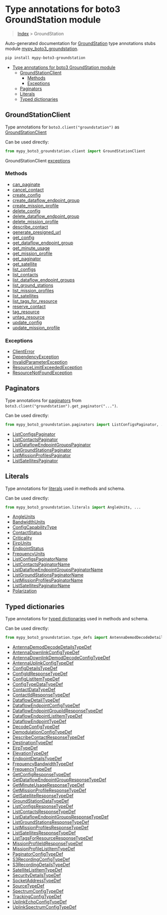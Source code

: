 # Type annotations for boto3 GroundStation module

> [Index](../README.md) > GroundStation

Auto-generated documentation for
[GroundStation](https://boto3.amazonaws.com/v1/documentation/api/latest/reference/services/groundstation.html#GroundStation)
type annotations stubs module
[mypy_boto3_groundstation](https://pypi.org/project/mypy-boto3-groundstation/).

```bash
pip install mypy-boto3-groundstation
```

- [Type annotations for boto3 GroundStation module](#type-annotations-for-boto3-groundstation-module)
  - [GroundStationClient](#groundstationclient)
    - [Methods](#methods)
    - [Exceptions](#exceptions)
  - [Paginators](#paginators)
  - [Literals](#literals)
  - [Typed dictionaries](#typed-dictionaries)

## GroundStationClient

Type annotations for `boto3.client("groundstation")` as
[GroundStationClient](./client.md)

Can be used directly:

```python
from mypy_boto3_groundstation.client import GroundStationClient
```

GroundStationClient [exceptions](./client.md#exceptions)

### Methods

- [can_paginate](./client.md#can-paginate)
- [cancel_contact](./client.md#cancel-contact)
- [create_config](./client.md#create-config)
- [create_dataflow_endpoint_group](./client.md#create-dataflow-endpoint-group)
- [create_mission_profile](./client.md#create-mission-profile)
- [delete_config](./client.md#delete-config)
- [delete_dataflow_endpoint_group](./client.md#delete-dataflow-endpoint-group)
- [delete_mission_profile](./client.md#delete-mission-profile)
- [describe_contact](./client.md#describe-contact)
- [generate_presigned_url](./client.md#generate-presigned-url)
- [get_config](./client.md#get-config)
- [get_dataflow_endpoint_group](./client.md#get-dataflow-endpoint-group)
- [get_minute_usage](./client.md#get-minute-usage)
- [get_mission_profile](./client.md#get-mission-profile)
- [get_paginator](./client.md#get-paginator)
- [get_satellite](./client.md#get-satellite)
- [list_configs](./client.md#list-configs)
- [list_contacts](./client.md#list-contacts)
- [list_dataflow_endpoint_groups](./client.md#list-dataflow-endpoint-groups)
- [list_ground_stations](./client.md#list-ground-stations)
- [list_mission_profiles](./client.md#list-mission-profiles)
- [list_satellites](./client.md#list-satellites)
- [list_tags_for_resource](./client.md#list-tags-for-resource)
- [reserve_contact](./client.md#reserve-contact)
- [tag_resource](./client.md#tag-resource)
- [untag_resource](./client.md#untag-resource)
- [update_config](./client.md#update-config)
- [update_mission_profile](./client.md#update-mission-profile)

### Exceptions

- [ClientError](./client.md#clienterror)
- [DependencyException](./client.md#dependencyexception)
- [InvalidParameterException](./client.md#invalidparameterexception)
- [ResourceLimitExceededException](./client.md#resourcelimitexceededexception)
- [ResourceNotFoundException](./client.md#resourcenotfoundexception)

## Paginators

Type annotations for [paginators](./paginators.md) from
`boto3.client("groundstation").get_paginator("...")`.

Can be used directly:

```python
from mypy_boto3_groundstation.paginators import ListConfigsPaginator, ...
```

- [ListConfigsPaginator](./paginators.md#listconfigspaginator)
- [ListContactsPaginator](./paginators.md#listcontactspaginator)
- [ListDataflowEndpointGroupsPaginator](./paginators.md#listdataflowendpointgroupspaginator)
- [ListGroundStationsPaginator](./paginators.md#listgroundstationspaginator)
- [ListMissionProfilesPaginator](./paginators.md#listmissionprofilespaginator)
- [ListSatellitesPaginator](./paginators.md#listsatellitespaginator)

## Literals

Type annotations for [literals](./literals.md) used in methods and schema.

Can be used directly:

```python
from mypy_boto3_groundstation.literals import AngleUnits, ...
```

- [AngleUnits](./literals.md#angleunits)
- [BandwidthUnits](./literals.md#bandwidthunits)
- [ConfigCapabilityType](./literals.md#configcapabilitytype)
- [ContactStatus](./literals.md#contactstatus)
- [Criticality](./literals.md#criticality)
- [EirpUnits](./literals.md#eirpunits)
- [EndpointStatus](./literals.md#endpointstatus)
- [FrequencyUnits](./literals.md#frequencyunits)
- [ListConfigsPaginatorName](./literals.md#listconfigspaginatorname)
- [ListContactsPaginatorName](./literals.md#listcontactspaginatorname)
- [ListDataflowEndpointGroupsPaginatorName](./literals.md#listdataflowendpointgroupspaginatorname)
- [ListGroundStationsPaginatorName](./literals.md#listgroundstationspaginatorname)
- [ListMissionProfilesPaginatorName](./literals.md#listmissionprofilespaginatorname)
- [ListSatellitesPaginatorName](./literals.md#listsatellitespaginatorname)
- [Polarization](./literals.md#polarization)

## Typed dictionaries

Type annotations for [typed dictionaries](./type_defs.md) used in methods and
schema.

Can be used directly:

```python
from mypy_boto3_groundstation.type_defs import AntennaDemodDecodeDetailsTypeDef, ...
```

- [AntennaDemodDecodeDetailsTypeDef](./type_defs.md#antennademoddecodedetailstypedef)
- [AntennaDownlinkConfigTypeDef](./type_defs.md#antennadownlinkconfigtypedef)
- [AntennaDownlinkDemodDecodeConfigTypeDef](./type_defs.md#antennadownlinkdemoddecodeconfigtypedef)
- [AntennaUplinkConfigTypeDef](./type_defs.md#antennauplinkconfigtypedef)
- [ConfigDetailsTypeDef](./type_defs.md#configdetailstypedef)
- [ConfigIdResponseTypeDef](./type_defs.md#configidresponsetypedef)
- [ConfigListItemTypeDef](./type_defs.md#configlistitemtypedef)
- [ConfigTypeDataTypeDef](./type_defs.md#configtypedatatypedef)
- [ContactDataTypeDef](./type_defs.md#contactdatatypedef)
- [ContactIdResponseTypeDef](./type_defs.md#contactidresponsetypedef)
- [DataflowDetailTypeDef](./type_defs.md#dataflowdetailtypedef)
- [DataflowEndpointConfigTypeDef](./type_defs.md#dataflowendpointconfigtypedef)
- [DataflowEndpointGroupIdResponseTypeDef](./type_defs.md#dataflowendpointgroupidresponsetypedef)
- [DataflowEndpointListItemTypeDef](./type_defs.md#dataflowendpointlistitemtypedef)
- [DataflowEndpointTypeDef](./type_defs.md#dataflowendpointtypedef)
- [DecodeConfigTypeDef](./type_defs.md#decodeconfigtypedef)
- [DemodulationConfigTypeDef](./type_defs.md#demodulationconfigtypedef)
- [DescribeContactResponseTypeDef](./type_defs.md#describecontactresponsetypedef)
- [DestinationTypeDef](./type_defs.md#destinationtypedef)
- [EirpTypeDef](./type_defs.md#eirptypedef)
- [ElevationTypeDef](./type_defs.md#elevationtypedef)
- [EndpointDetailsTypeDef](./type_defs.md#endpointdetailstypedef)
- [FrequencyBandwidthTypeDef](./type_defs.md#frequencybandwidthtypedef)
- [FrequencyTypeDef](./type_defs.md#frequencytypedef)
- [GetConfigResponseTypeDef](./type_defs.md#getconfigresponsetypedef)
- [GetDataflowEndpointGroupResponseTypeDef](./type_defs.md#getdataflowendpointgroupresponsetypedef)
- [GetMinuteUsageResponseTypeDef](./type_defs.md#getminuteusageresponsetypedef)
- [GetMissionProfileResponseTypeDef](./type_defs.md#getmissionprofileresponsetypedef)
- [GetSatelliteResponseTypeDef](./type_defs.md#getsatelliteresponsetypedef)
- [GroundStationDataTypeDef](./type_defs.md#groundstationdatatypedef)
- [ListConfigsResponseTypeDef](./type_defs.md#listconfigsresponsetypedef)
- [ListContactsResponseTypeDef](./type_defs.md#listcontactsresponsetypedef)
- [ListDataflowEndpointGroupsResponseTypeDef](./type_defs.md#listdataflowendpointgroupsresponsetypedef)
- [ListGroundStationsResponseTypeDef](./type_defs.md#listgroundstationsresponsetypedef)
- [ListMissionProfilesResponseTypeDef](./type_defs.md#listmissionprofilesresponsetypedef)
- [ListSatellitesResponseTypeDef](./type_defs.md#listsatellitesresponsetypedef)
- [ListTagsForResourceResponseTypeDef](./type_defs.md#listtagsforresourceresponsetypedef)
- [MissionProfileIdResponseTypeDef](./type_defs.md#missionprofileidresponsetypedef)
- [MissionProfileListItemTypeDef](./type_defs.md#missionprofilelistitemtypedef)
- [PaginatorConfigTypeDef](./type_defs.md#paginatorconfigtypedef)
- [S3RecordingConfigTypeDef](./type_defs.md#s3recordingconfigtypedef)
- [S3RecordingDetailsTypeDef](./type_defs.md#s3recordingdetailstypedef)
- [SatelliteListItemTypeDef](./type_defs.md#satellitelistitemtypedef)
- [SecurityDetailsTypeDef](./type_defs.md#securitydetailstypedef)
- [SocketAddressTypeDef](./type_defs.md#socketaddresstypedef)
- [SourceTypeDef](./type_defs.md#sourcetypedef)
- [SpectrumConfigTypeDef](./type_defs.md#spectrumconfigtypedef)
- [TrackingConfigTypeDef](./type_defs.md#trackingconfigtypedef)
- [UplinkEchoConfigTypeDef](./type_defs.md#uplinkechoconfigtypedef)
- [UplinkSpectrumConfigTypeDef](./type_defs.md#uplinkspectrumconfigtypedef)
